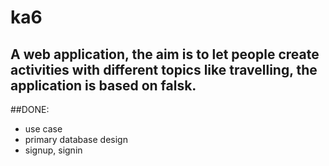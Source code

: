 # ka6
## A web application, the aim is to let people create activities with different topics like travelling, the application is based on falsk.
##DONE:
+ use case
+ primary database design
+ signup, signin


